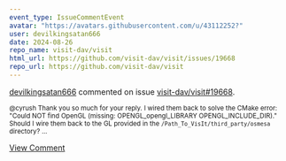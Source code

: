 ```yaml
---
event_type: IssueCommentEvent
avatar: "https://avatars.githubusercontent.com/u/43112252?"
user: devilkingsatan666
date: 2024-08-26
repo_name: visit-dav/visit
html_url: https://github.com/visit-dav/visit/issues/19668
repo_url: https://github.com/visit-dav/visit
---
```


<a href='https://github.com/devilkingsatan666' target='_blank'>devilkingsatan666</a> commented on issue <a href='https://github.com/visit-dav/visit/issues/19668' target='_blank'>visit-dav/visit#19668</a>.

<small>@cyrush Thank you so much for your reply. I wired them back to solve the CMake error: "Could NOT find OpenGL (missing: OPENGL_opengl_LIBRARY OPENGL_INCLUDE_DIR)." Should I wire them back to the GL provided in the `/Path_To_VisIt/third_party/osmesa` directory?...</small>

<a href='https://github.com/visit-dav/visit/issues/19668' target='_blank'>View Comment</a>